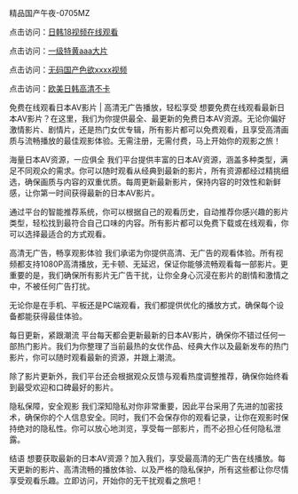 
精品国产午夜-0705MZ


点击访问：<a href="https://gsd-agv.pages.dev/">日韩18视频在线观看</a>

点击访问：<a href="https://bsdf-5f5.pages.dev/">一级特黄aaa大片</a>

点击访问：<a href="https://rtj-3zo.pages.dev/">无码国产色欲xxxx视频</a>

点击访问：<a href="https://fdhf-454.pages.dev/">欧美日韩高清不卡</a>



免费在线观看日本AV影片 | 高清无广告播放，轻松享受
想要免费在线观看最新日本AV影片？在这里，我们为你提供最全、最更新的免费日本AV资源。无论你偏好激情影片、剧情片，还是热门女优专辑，所有影片都可以免费观看，且享受高清画质与流畅播放的最佳观影体验。无需注册，无需付费，马上开始你的观影之旅！

海量日本AV资源，一应俱全
我们平台提供丰富的日本AV资源，涵盖多种类型，满足不同观众的需求。你可以随时观看从经典到最新的影片，所有资源都经过精挑细选，确保画质与内容的双重优质。每周更新最新影片，保持内容的时效性和新鲜感，让你第一时间获得最新的日本AV影片。

通过平台的智能推荐系统，你可以根据自己的观看历史，自动推荐你感兴趣的影片类型，轻松找到最符合自己口味的内容。所有影片都可以免费下载或在线观看，你可以选择最适合的方式观看。

高清无广告，畅享观影体验
我们承诺为你提供高清、无广告的观看体验。所有视频都支持1080P高清播放，无卡顿、无延迟，保证你能够流畅观看每一部影片。更重要的是，我们确保所有影片无广告干扰，让你全身心沉浸在影片的剧情和激情之中，不被任何广告打扰。

无论你是在手机、平板还是PC端观看，我们都提供优化的播放方式，确保每个设备都能获得最佳体验。

每日更新，紧跟潮流
平台每天都会更新最新的日本AV影片，确保你不错过任何一部热门影片。我们为你整理了当前最热的女优作品、经典大作以及最新发布的热门影片，你可以随时观看最新的资源，并跟上潮流。

除了影片更新外，我们平台还会根据观众反馈与观看热度调整推荐，确保你始终看到最受欢迎和口碑最好的影片。

隐私保障，安全观影
我们深知隐私对你非常重要，因此平台采用了先进的加密技术，确保你的个人信息安全。同时，我们不会保存你的观看记录，让你在观影时保持绝对的隐私性。你可以放心地浏览，享受每一部影片，而不必担心任何隐私泄露。

结语
想要获取最新的日本AV资源？加入我们，享受最高清的无广告在线播放。每天更新的影片、高清流畅的播放体验、以及严格的隐私保护，所有这些都让你尽情享受观看乐趣。立即访问，开始你的无干扰观看之旅吧！
















<span style="display:none;">[Canonical link](  ）</span>
